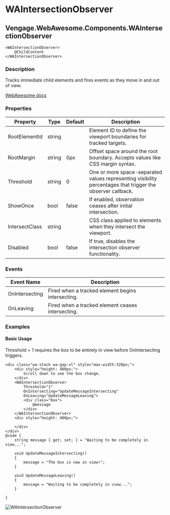 ﻿# WAIntersectionObserver
## Vengage.WebAwesome.Components.WAIntersectionObserver

```HTML+Razor
<WAIntersectionObserver>
	@ChildContent
</WAIntersectionObserver>
```

### Description
Tracks immediate child elements and fires events as they move in and out of view.

[WebAwesome docs](https://webawesome.com/docs/components/intersection-observer)

### Properties
| Property | Type   | Default | Description                              |
|----------|--------|---------|------------------------------------------|
| RootElementId | string |  | Element ID to define the viewport boundaries for tracked targets. |
| RootMargin | string | 0px | Offset space around the root boundary. Accepts values like CSS margin syntax. |
| Threshold | string | 0 | One or more space-separated values representing visibility percentages that trigger the observer callback. |
| ShowOnce | bool | false | If enabled, observation ceases after initial intersection. |
| IntersectClass | string |  | CSS class applied to elements when they intersect the viewport. |
| Disabled | bool | false | If true, disables the intersection observer functionality. |

### Events
| Event Name  | Description                              |
|-------------|------------------------------------------|
| OnIntersecting   | Fired when a tracked element begins intersecting. |
| OnLeaving | Fired when a tracked element ceases intersecting. |

### Examples

#### Basic Usage
Threshold = 1 requires the box to be entirely in view before OnIntersecting triggers.
```HTML+Razor
<div class="wa-stack wa-gap-xl" style="max-width:320px;">
    <div style="height: 400px;">
        Scroll down to see the box change.
    </div>
    <WAIntersectionObserver
        Threshold="1"
        OnIntersecting="UpdateMessageIntersecting"
        OnLeaving="UpdateMessageLeaving">
        <div class="box">
            @message
        </div>
    </WAIntersectionObserver>
    <div style="height: 400px;">
        
    </div>
</div>
@code {
    string message { get; set; } = "Waiting to be completely in view...";

    void UpdateMessageIntersecting()
    {
        message = "The box is now in view!"; 
    }

    void UpdateMessageLeaving()
    {
        message = "Waiting to be completely in view...";
    }

}
```


![WAIntersectionObserver](https://github.com/user-attachments/assets/cde99c73-600a-4331-91b5-767d2612a52d)